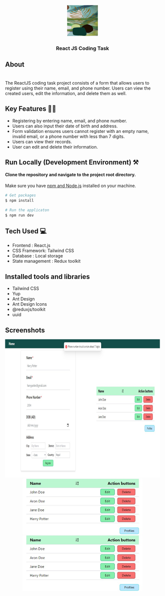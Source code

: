 <h1 align="center">
    <img src="src/app-images/register.jpg" width=100px height=100px/>
</h1>
<h3 align="center">
    <b>React JS Coding Task</b>
</h3>



## About 
<h1></h1>

The ReactJS coding task project consists of a form that allows users to register using their name, email, and phone number. Users can view the created users, edit the information, and delete them as well.

## Key Features 🧑‍💻

- Registering by entering name, email, and phone number. 
- Users can also input their date of birth and address.
- Form validation ensures users cannot register with an empty name, invalid email, or a phone number with less than 7 digits.
- Users can view their records.
- User can edit and delete their information.

## Run Locally (Development Environment) ⚒️

#### Clone the repository and navigate to the project root directory. 
Make sure you have [npm and Node.js](https://docs.npmjs.com/downloading-and-installing-node-js-and-npm) installed on your machine.

```bash
# Get packages
$ npm install
```

```bash
# Run the applicaton
$ npm run dev
```


## Tech Used 💻

- Frontend : React.js
- CSS Framework: Tailwind CSS
- Database : Local storage
- State management : Redux toolkit


## Installed tools and libraries

- Tailwind CSS
- Yup
- Ant Design
- Ant Design Icons
- @reduxjs/toolkit
- uuid

  
## Screenshots 

<div align="center">
  <img src="src/app-images/validation.jpg" height=450 />
  <span>
        <img src="src/app-images/berforesorting.jpg" width=390 />
        <img src="src/app-images/berforesorting.jpg" width=390 />
  </span>
</div>

